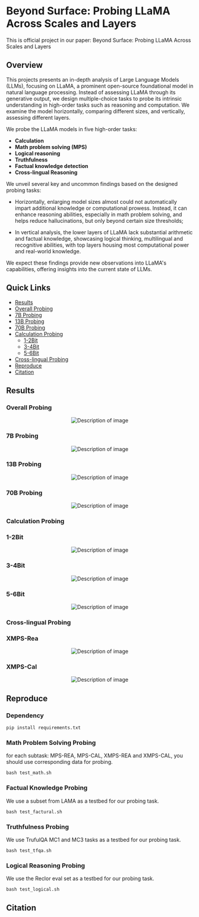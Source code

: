 # Beyond Surface: Probing LLaMA Across Scales and Layers
This is official project in our paper: Beyond Surface: Probing LLaMA Across Scales and Layers

## Overview

This projects presents an in-depth analysis of Large Language Models (LLMs), focusing on LLaMA, a prominent open-source foundational model in natural language processing. 
Instead of assessing LLaMA through its generative output, we design multiple-choice tasks to probe its intrinsic understanding in high-order tasks such as reasoning and computation. We examine the model horizontally, comparing different sizes, and vertically, assessing different layers.

We probe the LLaMA models in five high-order tasks:

- **Calculation**
- **Math problem solving (MPS)**
- **Logical reasoning**
- **Truthfulness**
- **Factual knowledge detection**
- **Cross-lingual Reasoning**

We unveil several key and uncommon findings based on the designed probing tasks: 

-  Horizontally, enlarging model sizes almost could not automatically impart additional knowledge or computational prowess. Instead, it can enhance reasoning abilities, especially in math problem solving, and helps reduce hallucinations, but only beyond certain size thresholds;
    
-  In vertical analysis, the lower layers of LLaMA lack substantial arithmetic and factual knowledge, showcasing logical thinking, multilingual and recognitive abilities, with top layers housing most computational power and real-world knowledge.

We expect these findings provide new observations into LLaMA's capabilities, offering insights into the current state of LLMs.


## Quick Links

- [Results](#results)
 - [Overall Probing](#overall-probing)
 - [7B Probing](#7b-probing)
 - [13B Probing](#13b-probing)
 - [70B Probing](#70b-probing)
 - [Calculation Probing](#calculation-probing)
   - [1-2Bit](#1-2Bit)
   - [3-4Bit](#3-4Bit)
   - [5-6Bit](#5-6Bit)
- [Cross-lingual Probing](#cross-lingual-probing)
- [Reproduce](#reproduce)
- [Citation](#citation)


## Results

### Overall Probing 

<p align="center">
  <img src="figure/who_compare.png" alt="Description of image">
</p>

### 7B Probing 

<p align="center">
  <img src="figure/7b_whole.png" alt="Description of image">
</p>

### 13B Probing 

<p align="center">
  <img src="figure/13b_whole.png" alt="Description of image">
</p>


### 70B Probing 

<p align="center">
  <img src="figure/70b_whole.png" alt="Description of image">
</p>

### Calculation Probing

### 1-2Bit
<p align="center">
  <img src="figure/1_2bit_cal.png" alt="Description of image">
</p>

### 3-4Bit
<p align="center">
  <img src="figure/3_4bit_cal.png" alt="Description of image">
</p>

### 5-6Bit
<p align="center">
  <img src="figure/5_6bit_cal.png" alt="Description of image">
</p>

### Cross-lingual Probing

### XMPS-Rea
<p align="center">
  <img src="figure/xmps-rea.png" alt="Description of image">
</p>

### XMPS-Cal
<p align="center">
  <img src="figure/xmps-cal.png" alt="Description of image">
</p>

## Reproduce

### Dependency

```
pip install requirements.txt
```

### Math Problem Solving Probing

for each subtask: MPS-REA, MPS-CAL, XMPS-REA and XMPS-CAL, you should use corresponding data for probing.

```
bash test_math.sh
```


### Factual Knowledge Probing

We use a subset from LAMA as a testbed for our probing task.

```
bash test_factural.sh
```

### Truthfulness Probing

We use TrufulQA MC1 and MC3 tasks as a testbed for our probing task.

```
bash test_tfqa.sh
```

### Logical Reasoning Probing

We use the Reclor eval set as a testbed for our probing task.

```
bash test_logical.sh
```

## Citation

```

```




